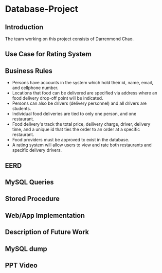 # Database-Project
## Introduction
The team working on this project consists of Darrenmond Chao.
  
## Use Case for Rating System

## Business Rules
- Persons have accounts in the system which hold their id, name, email, and cellphone number.
- Locations that food can be delivered are specified via address where an food delivery drop-off point will be indicated.
- Persons can also be drivers (delivery personnel) and all drivers are students.
- Individual food deliveries are tied to only one person, and one restaurant. 
- Food delivery's track the total price, deilivery charge, driver, delivery time, and a unique id that ties the order to an order at a specific restaurant.
- Food providers must be approved to exist in the database.
- A rating system will allow users to view and rate both restaurants and specific delivery drivers. 

## EERD

## MySQL Queries

## Stored Procedure

## Web/App Implementation

## Description of Future Work

## MySQL dump

## PPT Video
